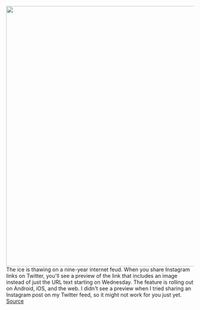 <img src='https://cdn.vox-cdn.com/thumbor/WcGX7_7_AlJy3BdS8VkxqflE6e0=/0x0:2382x1340/1200x800/filters:focal(1001x480:1381x860)/cdn.vox-cdn.com/uploads/chorus_image/image/70087069/FDSQYWzVgAA0cEV.0.jpeg' width='700px' /><br/>
The ice is thawing on a nine-year internet feud. When you share Instagram links on Twitter, you'll see a preview of the link that includes an image instead of just the URL text starting on Wednesday. The feature is rolling out on Android, iOS, and the web. I didn't see a preview when I tried sharing an Instagram post on my Twitter feed, so it might not work for you just yet.
<a href='https://www.theverge.com/2021/11/3/22761713/instagram-twitter-link-card-previews'> Source <a/>